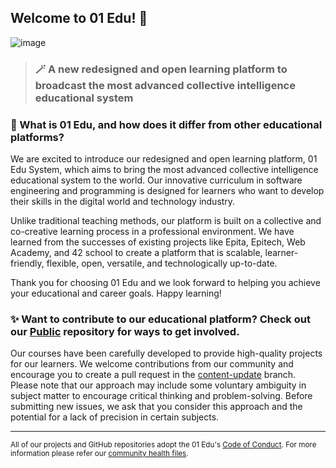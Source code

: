 ## Welcome to 01 Edu! 👋

![image](https://user-images.githubusercontent.com/14015057/210378413-b2afecd9-0581-4734-a539-330480bacc08.png)

> ### 🪄 A new redesigned and open learning platform to broadcast the most advanced collective intelligence educational system

### 🍎 What is 01 Edu, and how does it differ from other educational platforms?

We are excited to introduce our redesigned and open learning platform, 01 Edu System, which aims to bring the most advanced collective intelligence educational system to the world. Our innovative curriculum in software engineering and programming is designed for learners who want to develop their skills in the digital world and technology industry.

Unlike traditional teaching methods, our platform is built on a collective and co-creative learning process in a professional environment. We have learned from the successes of existing projects like Epita, Epitech, Web Academy, and 42 school to create a platform that is scalable, learner-friendly, flexible, open, versatile, and technologically up-to-date.

Thank you for choosing 01 Edu and we look forward to helping you achieve your educational and career goals. Happy learning!

### ✨ Want to contribute to our educational platform? Check out our [Public](https://github.com/01-edu/public) repository for ways to get involved.

Our courses have been carefully developed to provide high-quality projects for our learners. We welcome contributions from our community and encourage you to create a pull request in the [content-update](https://github.com/01-edu/public/tree/content-update) branch. Please note that our approach may include some voluntary ambiguity in subject matter to encourage critical thinking and problem-solving. Before submitting new issues, we ask that you consider this approach and the potential for a lack of precision in certain subjects.

---

<sub>All of our projects and GitHub repositories adopt the 01 Edu's [Code of Conduct](https://github.com/01-edu/.github/blob/master/CODE_OF_CONDUCT.md). For more information please refer our [community health files](https://github.com/01-edu/.github).</sub>
